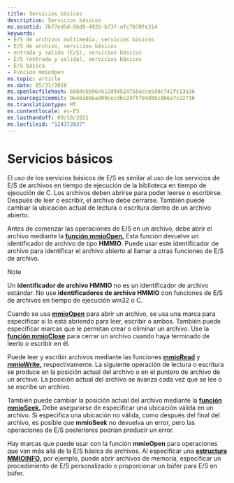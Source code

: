 ```yaml
---
title: Servicios básicos
description: Servicios básicos
ms.assetid: 7b77ed5d-0bd9-4926-b73f-afc7070fe314
keywords:
- E/S de archivos multimedia, servicios básicos
- E/S de archivo, servicios básicos
- entrada y salida (E/S), servicios básicos
- E/S (entrada y salida), servicios básicos
- E/S básica
- Función mmioOpen
ms.topic: article
ms.date: 05/31/2018
ms.openlocfilehash: 688dc6b96c612d94524758acce5d8c742fc13a36
ms.sourcegitcommit: 9eebab0ead09cecdbc24f5f84d56c8b6a7c22736
ms.translationtype: MT
ms.contentlocale: es-ES
ms.lasthandoff: 09/10/2021
ms.locfileid: "124372037"
---
```

# <a name="basic-services"></a>Servicios básicos

El uso de los servicios básicos de E/S es similar al uso de los servicios de E/S de archivos en tiempo de ejecución de la biblioteca en tiempo de ejecución de C. Los archivos deben abrirse para poder leerse o escribirse. Después de leer o escribir, el archivo debe cerrarse. También puede cambiar la ubicación actual de lectura o escritura dentro de un archivo abierto.

Antes de comenzar las operaciones de E/S en un archivo, debe abrir el archivo mediante la [**función mmioOpen.**](/windows/win32/api/mmiscapi/nf-mmiscapi-mmioopen) Esta función devuelve un identificador de archivo de tipo **HMMIO**. Puede usar este identificador de archivo para identificar el archivo abierto al llamar a otras funciones de E/S de archivo.

> [!Note]  
> Un **identificador de archivo HMMIO** no es un identificador de archivo estándar. No use **identificadores de archivo HMMIO** con funciones de E/S de archivos en tiempo de ejecución win32 o C.

 

Cuando se usa [**mmioOpen**](/windows/win32/api/mmiscapi/nf-mmiscapi-mmioopen) para abrir un archivo, se usa una marca para especificar si lo está abriendo para leer, escribir o ambos. También puede especificar marcas que le permitan crear o eliminar un archivo. Use la [**función mmioClose**](/windows/win32/api/mmiscapi/nf-mmiscapi-mmioclose) para cerrar un archivo cuando haya terminado de leerlo o escribir en él.

Puede leer y escribir archivos mediante las funciones [**mmioRead**](/windows/win32/api/mmiscapi/nf-mmiscapi-mmioread) y [**mmioWrite,**](/windows/win32/api/mmiscapi/nf-mmiscapi-mmiowrite) respectivamente. La siguiente operación de lectura o escritura se produce en la posición actual del archivo o en el puntero de archivo de un archivo. La posición actual del archivo se avanza cada vez que se lee o se escribe un archivo.

También puede cambiar la posición actual del archivo mediante la [**función mmioSeek.**](/windows/win32/api/mmiscapi/nf-mmiscapi-mmioseek) Debe asegurarse de especificar una ubicación válida en un archivo. Si especifica una ubicación no válida, como después del final del archivo, es posible que **mmioSeek** no devuelva un error, pero las operaciones de E/S posteriores podrían producir un error.

Hay marcas que puede usar con la función **mmioOpen** para operaciones que van más allá de la E/S básica de archivos. Al especificar una [**estructura MMIOINFO,**](/previous-versions//dd757322(v=vs.85)) por ejemplo, puede abrir archivos de memoria, especificar un procedimiento de E/S personalizado o proporcionar un búfer para E/S en búfer.

 

 